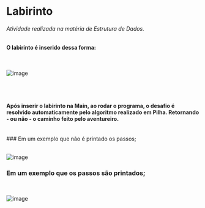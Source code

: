 # Labirinto 
###### Atividade realizada na matéria de Estrutura de Dados.

#### O labirinto é inserido dessa forma: <br>
<br>

![image](https://user-images.githubusercontent.com/80941562/174204609-8ece73fa-9ba1-4052-9c37-a2b33080503c.png)

<br>
<br>

#### Após inserir o labirinto na Main, ao rodar o programa, o desafio é resolvido automaticamente pelo algoritmo realizado em Pilha. Retornando - ou não - o caminho feito pelo aventureiro. <br>
<br>
### Em um exemplo que não é printado os passos; <br>
<br>

![image](https://user-images.githubusercontent.com/80941562/174204809-3fb1dd7a-de31-4375-98ab-a5967915202f.png)

### Em um exemplo que os passos são printados; <br>
<br>

![image](https://user-images.githubusercontent.com/80941562/174204888-d5a244e5-bbff-4b66-982c-1ef37ffb8210.png)







